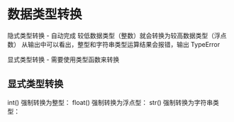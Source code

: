 # 数据类型转换
隐式类型转换 - 自动完成
    较低数据类型（整数）就会转换为较高数据类型（浮点数）
    从输出中可以看出，整型和字符串类型运算结果会报错，输出 TypeError

显式类型转换 - 需要使用类型函数来转换

## 显式类型转换
int() 强制转换为整型：
float() 强制转换为浮点型：
str() 强制转换为字符串类型：